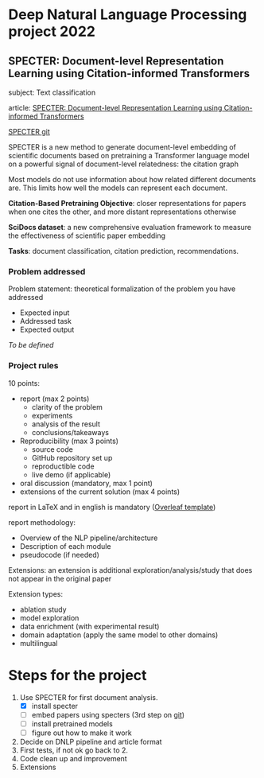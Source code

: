 # Deep Natural Language Processing project 2022

## SPECTER: Document-level Representation Learning using Citation-informed Transformers

subject: Text classification

article: [SPECTER: Document-level Representation Learning using
Citation-informed Transformers](https://aclanthology.org/2020.acl-main.207/)

[SPECTER git](https://github.com/allenai/specter)

SPECTER is a new method to generate document-level embedding of scientific documents based on pretraining a Transformer
language model on a powerful signal of document-level relatedness: the citation graph

Most models do not use information about how related different documents are. This limits how well the models can
represent each document.

**Citation-Based Pretraining Objective**: closer representations for papers when one cites the other, and more
distant representations otherwise

**SciDocs dataset**: a new comprehensive evaluation framework to measure the effectiveness of scientific paper embedding

**Tasks**: document classification, citation prediction, recommendations.


### Problem addressed

Problem statement: theoretical formalization of the problem you have addressed
- Expected input
- Addressed task
- Expected output

*To be defined*

### Project rules

10 points:
- report (max 2 points)
  - clarity of the problem
  - experiments
  - analysis of the result
  - conclusions/takeaways
- Reproducibility (max 3 points)
  - source code
  - GitHub repository set up
  - reproductible code
  - live demo (if applicable)
- oral discussion (mandatory, max 1 point)
- extensions of the current solution (max 4 points)

report in LaTeX and in english is mandatory ([Overleaf template](https://it.overleaf.com/latex/templates/ieee-conference-template/grfzhhncsfqn))

report methodology:
- Overview of the NLP pipeline/architecture
- Description of each module
- pseudocode (if needed)

Extensions: an extension is additional exploration/analysis/study that does not appear in the original paper

Extension types:
- ablation study
- model exploration
- data enrichment (with experimental result)
- domain adaptation (apply the same model to other domains)
- multilingual 


# Steps for the project

1. Use SPECTER for first document analysis.
   - [X] install specter
   - [ ] embed papers using specters (3rd step on [git](https://github.com/allenai/specter))
   - [ ] install pretrained models 
   - [ ] figure out how to make it work
2. Decide on DNLP pipeline and article format
3. First tests, if not ok go back to 2.
4. Code clean up and improvement
5. Extensions